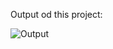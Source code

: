 Output od this project:

![Output](https://github.com/Afnan5750/Heart/assets/155257728/3b2aaf82-8d8a-4e63-8040-bb540da622f3)
